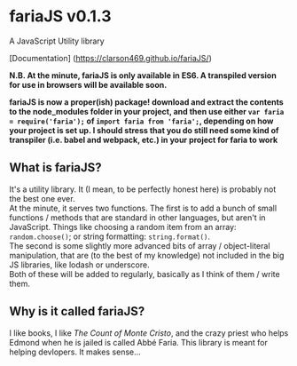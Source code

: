 # fariaJS v0.1.3
A JavaScript Utility library  

[Documentation] (https://clarson469.github.io/fariaJS/)

__N.B. At the minute, fariaJS is only available in ES6. A transpiled version for use in browsers will be available soon.__  
  
__fariaJS is now a proper(ish) package! download and extract the contents to the node_modules folder in your project, and then use either `var faria = require('faria');` of `import faria from 'faria';`, depending on how your project is set up. I should stress that you do still need some kind of transpiler (i.e. babel and webpack, etc.) in your project for faria to work__


## What is fariaJS?
It's a utility library. It (I mean, to be perfectly honest here) is probably not the best one ever.  
At the minute, it serves two functions. The first is to add a bunch of small functions / methods that are standard in other languages, but aren't in JavaScript. Things like choosing a random item from an array: `random.choose()`; or string formatting: `string.format()`.  
The second is some slightly more advanced bits of array / object-literal manipulation, that are (to the best of my knowledge) not included in the big JS libraries, like lodash or underscore.  
Both of these will be added to regularly, basically as I think of them / write them.

## Why is it called fariaJS?
I like books, I like _The Count of Monte Cristo_, and the crazy priest who helps Edmond when he is jailed is called Abbé Faria. This library is meant for helping devlopers. It makes sense...
